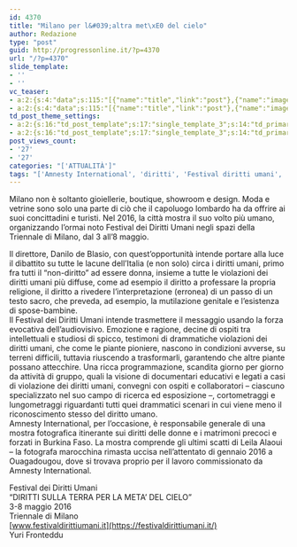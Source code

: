 ```yaml
---
id: 4370
title: "Milano per l&#039;altra met\xE0 del cielo"
author: Redazione
type: "post"
guid: http://progressonline.it/?p=4370
url: "/?p=4370"
slide_template:
- ''
- ''
vc_teaser:
- a:2:{s:4:"data";s:115:"[{"name":"title","link":"post"},{"name":"image","image":"featured","link":"none"},{"name":"text","mode":"excerpt"}]";s:7:"bgcolor";s:0:"";}
- a:2:{s:4:"data";s:115:"[{"name":"title","link":"post"},{"name":"image","image":"featured","link":"none"},{"name":"text","mode":"excerpt"}]";s:7:"bgcolor";s:0:"";}
td_post_theme_settings:
- a:2:{s:16:"td_post_template";s:17:"single_template_3";s:14:"td_primary_cat";s:2:"23";}
- a:2:{s:16:"td_post_template";s:17:"single_template_3";s:14:"td_primary_cat";s:2:"23";}
post_views_count:
- '27'
- '27'
categories: "['ATTUALITÀ']"
tags: "['Amnesty International', 'diritti', 'Festival diritti umani', 'Leila Alaoui', 'milano', 'Triennale di Milano']"
---
```


Milano non è soltanto gioiellerie, boutique, showroom e design. Moda e vetrine sono solo una parte di ciò che il capoluogo lombardo ha da offrire ai suoi concittadini e turisti. Nel 2016, la città mostra il suo volto più umano, organizzando l’ormai noto Festival dei Diritti Umani negli spazi della Triennale di Milano, dal 3 all’8 maggio.

Il direttore, Danilo de Blasio, con quest’opportunità intende portare alla luce il dibattito su tutte le lacune dell’Italia (e non solo) circa i diritti umani, primo fra tutti il “non-diritto” ad essere donna, insieme a tutte le violazioni dei diritti umani più diffuse, come ad esempio il diritto a professare la propria religione, il diritto a rivedere l’interpretazione (erronea) di un passo di un testo sacro, che preveda, ad esempio, la mutilazione genitale e l’esistenza di spose-bambine.  
Il Festival dei Diritti Umani intende trasmettere il messaggio usando la forza evocativa dell’audiovisivo. Emozione e ragione, decine di ospiti tra intellettuali e studiosi di spicco, testimoni di drammatiche violazioni dei diritti umani, che come le piante pioniere, nascono in condizioni avverse, su terreni difficili, tuttavia riuscendo a trasformarli, garantendo che altre piante possano attecchire. Una ricca programmazione, scandita giorno per giorno da attività di gruppo, quali la visione di documentari educativi e legati a casi di violazione dei diritti umani, convegni con ospiti e collaboratori – ciascuno specializzato nel suo campo di ricerca ed esposizione –, cortometraggi e lungometraggi riguardanti tutti quei drammatici scenari in cui viene meno il riconoscimento stesso del diritto umano.  
Amnesty International, per l’occasione, è responsabile generale di una mostra fotografica itinerante sui diritti delle donne e i matrimoni precoci e forzati in Burkina Faso. La mostra comprende gli ultimi scatti di Leila Alaoui – la fotografa marocchina rimasta uccisa nell’attentato di gennaio 2016 a Ouagadougou, dove si trovava proprio per il lavoro commissionato da Amnesty International.

Festival dei Diritti Umani  
“DIRITTI SULLA TERRA PER LA META’ DEL CIELO”  
3-8 maggio 2016  
Triennale di Milano  
[www.festivaldirittiumani.it](https://festivaldirittiumani.it/)  
Yuri Fronteddu